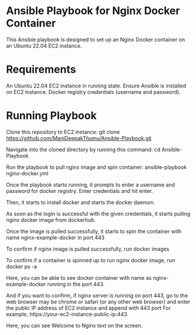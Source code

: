 # Ansible Playbook for Nginx Docker Container 
This Ansible playbook is designed to set up an Nginx Docker container on an Ubuntu 22.04 EC2 instance.

# Requirements 
An Ubuntu 22.04 EC2 instance in running state.
Ensure Ansible is installed on EC2 instance.
Docker registry credentials (username and password).

# Running Playbook
Clone this repository to EC2 instance:
git clone https://github.com/ManiDeepakThumu/Ansible-Playbook.git

Navigate into the cloned directory by running this command:
cd Ansible-Playbook

Run the playbook to pull nginx image and spin container:
ansible-playbook nginx-docker.yml

Once the playbook starts running, it prompts to enter a username and password for docker registry. Enter credentials and hit enter.

Then, it starts to install docker and starts the docker daemon.

As soon as the login is successful with the given credentials, it starts pulling nginx docker image from dockerhub.

Once the image is pulled successfully, it starts to spin the container with name nginx-example-docker in port 443

To confirm if nginx image is pulled successfully, run
docker images

To confirm if a container is spinned up to run nginx docker image, run
docker ps -a

Here, you can be able to see docker container with name as nginx-example-docker running in the port 443.

And if you want to confirm, if nginx server is running on port 443, go to the web browser may be chrome or safari (or any other web browser) and enter the public IP address of EC2 instance and append with 443 port For example, https://your-ec2-instance-public-ip:443.

Here, you can see Welcome to Nginx text on the screen.
